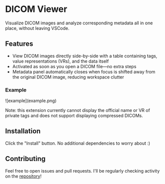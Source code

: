 # DICOM Viewer

Visualize DICOM images and analyze corresponding metadata all in one place, without leaving VSCode.

## Features

- View DICOM images directly side-by-side with a table containing tags, value representations (VRs), and the data itself
- Activated as soon as you open a DICOM file—no extra steps
- Metadata panel automatically closes when focus is shifted away from the original DICOM image, reducing workspace clutter

### Example
\!\[example\]\(example.png\)

Note: this extension currently cannot display the official name or VR of private tags and does not support displaying compressed DICOMs.

## Installation

Click the "Install" button. No additional dependencies to worry about :)

## Contributing

Feel free to open issues and pull requests. I'll be regularly checking activity on the [repository](https://github.com/alaramartin/dicom-viewer)!
